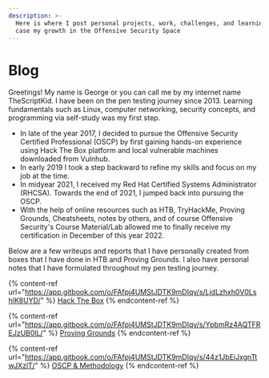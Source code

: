 ```yaml
---
description: >-
  Here is where I post personal projects, work, challenges, and learning to show
  case my growth in the Offensive Security Space
---
```


# Blog

Greetings! My name is George or you can call me by my internet name TheScriptKid. I have been on the pen testing journey since 2013. Learning fundamentals such as Linux, computer networking, security concepts, and programming via self-study was my first step.&#x20;

* In late of the year 2017, I decided to pursue the Offensive Security Certified Professional (OSCP) by first gaining hands-on experience using Hack The Box platform and local vulnerable machines downloaded from Vulnhub.
* In early 2019 I took a step backward to refine my skills and focus on my job at the time.&#x20;
* In midyear 2021, I received my Red Hat Certified Systems Administrator (RHCSA). Towards the end of 2021, I jumped back into pursuing the OSCP. &#x20;
* With the help of online resources such as HTB, TryHackMe, Proving Grounds, Cheatsheets, notes by others, and of course Offensive Security's Course Material/Lab allowed me to finally receive my certification in December of this year 2022.

Below are a few writeups and reports that I have personally created from boxes that I have done in HTB and Proving Grounds. I also have personal notes that I have formulated throughout my pen testing journey.

{% content-ref url="https://app.gitbook.com/o/FAfpj4UMStJDTK9mDIqy/s/LjdLzhxh0V0LshlK8UYD/" %}
[Hack The Box](https://app.gitbook.com/o/FAfpj4UMStJDTK9mDIqy/s/LjdLzhxh0V0LshlK8UYD/)
{% endcontent-ref %}

{% content-ref url="https://app.gitbook.com/o/FAfpj4UMStJDTK9mDIqy/s/YpbmRz4AQTFREJzUB0lL/" %}
[Proving Grounds](https://app.gitbook.com/o/FAfpj4UMStJDTK9mDIqy/s/YpbmRz4AQTFREJzUB0lL/)
{% endcontent-ref %}

{% content-ref url="https://app.gitbook.com/o/FAfpj4UMStJDTK9mDIqy/s/44z1JbEiJxgnTtwJXzlT/" %}
[OSCP & Methodology](https://app.gitbook.com/o/FAfpj4UMStJDTK9mDIqy/s/44z1JbEiJxgnTtwJXzlT/)
{% endcontent-ref %}
